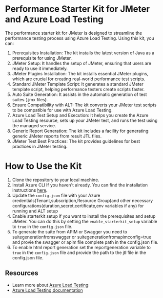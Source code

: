 # Performance Starter Kit for JMeter and Azure Load Testing
The performance starter kit for JMeter is designed to streamline the performance testing process using Azure Load Testing. Using this kit, you can:

1. Prerequisites Installation: The kit installs the latest version of Java as a prerequisite for using JMeter.
2. JMeter Setup: It handles the setup of JMeter, ensuring that users are ready to use it immediately.
3. JMeter Plugins Installation: The kit installs essential JMeter plugins, which are crucial for creating real-world performance test scripts.
4. Standard JMeter Template Script: It generates a standard JMeter template script, helping performance testers create scripts faster.
5. Auto Suite Generation: It assists in the automatic generation of test suites (.jmx files).
6. Ensure Compatibility with ALT: The kit converts your JMeter test scripts to be compatible for use with Azure Load Testing.
7. Azure Load Test Setup and Execution: It helps you create the Azure Load Testing resource, sets up your JMeter test, and runs the test using the managed service.
8. Generic Report Generation: The kit includes a facility for generating generic JMeter reports from result JTL files.
9. JMeter Test Best Practices: The kit provides guidelines for best practices in JMeter testing.

# How to Use the Kit
1. Clone the repository to your local machine.
2. Install Azure CLI If you haven't already. You can find the installation instructions [here](https://docs.microsoft.com/en-us/cli/azure/install-azure-cli).
3. Update the `config.json` file with your Azure credentials(Tenant,subscription,Resource Group)and other necessary configurations(duration,secret,certificate,env variables if any) for running and ALT setup
4. Enable starterkit setup if you want to install the prerequisites and setup JMeter. You can do this by setting the `enable_starterkit_setup` variable to `true` in the `config.json` file.
5. To generate the suite from APIM or Swagger you need to suitegenerationfromswagger or suitegenerationfromapimconfig=true and provie the swagger or apim file complete path in the config.json file.
6. To enable html report generation set the reportgeneration variable to `true` in the `config.json` file and provide the path to the jtl file in the config.json file.

## Resources

- Learn more about [Azure Load Testing](https://aka.ms/malt)
- [Azure Load Testing documentation](https://aka.ms/malt-docs)